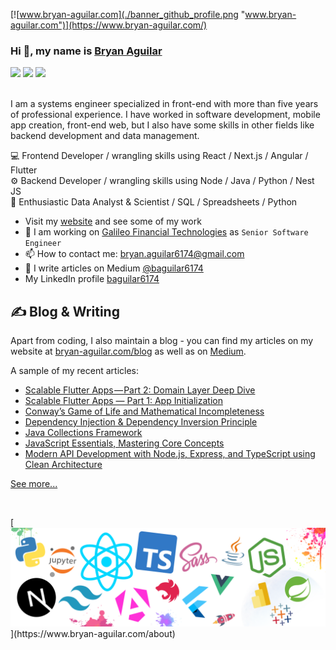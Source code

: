 [![www.bryan-aguilar.com](./banner_github_profile.png "www.bryan-aguilar.com")](https://www.bryan-aguilar.com/)

### Hi 👋, my name is [Bryan Aguilar](https://www.bryan-aguilar.com/)

<div> 
  <a href = "mailto:bryan.aguilar6174@gmail.com"><img src="https://img.shields.io/badge/-Gmail-%23333?style=for-the-badge&logo=gmail&logoColor=white" target="_blank"></a>
  <a href="https://www.linkedin.com/in/baguilar6174/" target="_blank"><img src="https://img.shields.io/badge/-LinkedIn-%230077B5?style=for-the-badge&logo=linkedin&logoColor=white" target="_blank"></a>
  <a href="https://baguilar6174.medium.com" target="_blank"><img src="https://img.shields.io/badge/Medium-12100E?style=for-the-badge&logo=medium&logoColor=white" target="_blank"></a>  
</div>

<br/>

I am a systems engineer specialized in front-end with more than five years of professional experience. I have worked in software development, mobile app creation, front-end web, but I also have some skills in other fields like backend development and data management.

💻 Frontend Developer / wrangling skills using React / Next.js / Angular / Flutter <br/>
⚙ Backend Developer / wrangling skills using Node / Java / Python / Nest JS <br/>
📖 Enthusiastic Data Analyst & Scientist / SQL / Spreadsheets / Python

- Visit my [website](https://www.bryan-aguilar.com/) and see some of my work
- 🔭 I am working on [Galileo Financial Technologies](https://www.galileo-ft.com/) as `Senior Software Engineer`
- 📫 How to contact me: [bryan.aguilar6174@gmail.com](mailto:bryan.aguilar6174@gmail.com)
- 📝 I write articles on Medium [@baguilar6174](https://baguilar6174.medium.com/) 
- My LinkedIn profile [baguilar6174](https://www.linkedin.com/in/baguilar6174/)

## &#x270d; Blog & Writing

Apart from coding, I also maintain a blog - you can find my articles on my website at [bryan-aguilar.com/blog](https://www.bryan-aguilar.com/blog/) as well as on [Medium](https://baguilar6174.medium.com/).

A sample of my recent articles:

<!-- BLOG-POST-LIST:START -->
- [Scalable Flutter Apps — Part 2: Domain Layer Deep Dive](https://medium.com/@baguilar6174/scalable-flutter-apps-part-2-domain-layer-deep-dive-24e4a38a3fca)
- [Scalable Flutter Apps — Part 1: App Initialization](https://medium.com/@baguilar6174/scalable-flutter-apps-part-1-920b334f47eb)
- [Conway’s Game of Life and Mathematical Incompleteness](https://medium.com/@baguilar6174/conways-game-of-life-and-mathematical-incompleteness-6f7a25ce1547)
- [Dependency Injection & Dependency Inversion Principle](https://medium.com/@baguilar6174/dependency-injection-dependency-inversion-principle-a1c13310287b)
- [Java Collections Framework](https://baguilar6174.medium.com/java-collections-framework-ee2fa5fb838f)
- [JavaScript Essentials, Mastering Core Concepts](https://baguilar6174.medium.com/javascript-essentials-mastering-core-concepts-3b1122a3d780)
- [Modern API Development with Node.js, Express, and TypeScript using Clean Architecture](https://baguilar6174.medium.com/modern-api-development-with-node-js-express-and-typescript-using-clean-architecture-0868607b76de)


[See more...](https://baguilar6174.medium.com/)
<!-- BLOG-POST-LIST:END -->

<br/>

[![Tech Stack](./github_tech_stack.png "www.bryan-aguilar.com")](https://www.bryan-aguilar.com/about)
